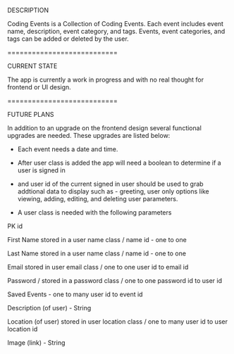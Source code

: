 DESCRIPTION

Coding Events is a Collection of Coding Events. Each event includes event name, description, event category, and tags. Events, event categories, and tags can be added or deleted by the user. 

===========================

CURRENT STATE

The app is currently a work in progress and with no real thought for frontend or UI design. 

===========================

FUTURE PLANS

In addition to an upgrade on the frontend design several functional upgrades are needed. These upgrades are listed below: 

- Each event needs a date and time.
- After user class is added the app will need a boolean to determine if a user is signed in
- and user id of the current signed in user should be used to grab addtional data to display such as - greeting, user only options like viewing, adding, editing, and deleting user parameters.
  
- A user class is needed with the following parameters
  
PK id 

First Name stored in a user name class / name id - one to one

Last Name stored in a user name class / name id - one to one

Email stored in user email class / one to one user id to email id

Password / stored in a password class / one to one password id to user id

Saved Events - one to many user id to event id 

Description (of user) - String  

Location (of user) stored in user location class / one to many user id to user location id

Image (link) - String
